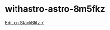 # withastro-astro-8m5fkz

[Edit on StackBlitz ⚡️](https://stackblitz.com/edit/withastro-astro-8m5fkz)